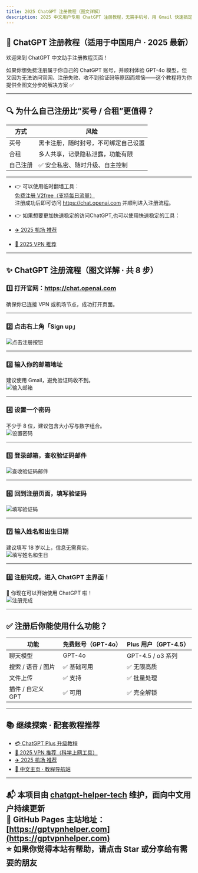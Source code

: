 ```yaml
---
title: 2025 ChatGPT 注册教程（图文详解）
description: 2025 中文用户专用 ChatGPT 注册教程，无需手机号，用 Gmail 快速搞定注册，附 8 步详细图文引导，新手 10 分钟完成，畅享全球 AI 服务。
---
```


## 📝 ChatGPT 注册教程（适用于中国用户 · 2025 最新）

欢迎来到 ChatGPT 中文助手注册教程页面！

如果你想免费注册属于你自己的 ChatGPT 账号，并顺利体验 GPT-4o 模型，但又因为无法访问官网、注册失败、收不到验证码等原因而烦恼——这个教程将为你提供全图文分步的解决方案 ✅

---

## 🔍 为什么自己注册比“买号 / 合租”更值得？

| 方式 | 风险 |
|------|------|
| 买号 | 黑卡注册，随时封号，不可绑定自己设置 |
| 合租 | 多人共享，记录隐私泄露，功能有限 |
| 自己注册 | ✅ 安全私密、随时升级、自主控制 |

---

- 👉 可以使用临时翻墙工具：  
[免费注册 V2free（支持每日流量）](https://w1.v2free.cc/auth/register?code=i0A3)  
注册成功后即可访问 https://chat.openai.com 并顺利进入注册流程。

- 👉 如果想要更加快速稳定的访问ChatGPT,也可以使用快速稳定的工具： 
- [✈️ 2025 机场 推荐](https://gptvpnhelper.com/airport-access/)
- [🔐 2025 VPN 推荐](https://gptvpnhelper.com/network-access/)

---

## ✨ ChatGPT 注册流程（图文详解 · 共 8 步）

### 1️⃣ 打开官网：https://chat.openai.com  
确保你已连接 VPN 或机场节点，成功打开页面。

---

### 2️⃣ 点击右上角「Sign up」  
![点击注册按钮](./assets/step02_click-signup.jpg)

---

### 3️⃣ 输入你的邮箱地址  
建议使用 Gmail，避免验证码收不到。  
![输入邮箱](./assets/step03_enter-email.jpg)

---

### 4️⃣ 设置一个密码  
不少于 8 位，建议包含大小写与数字组合。  
![设置密码](./assets/step04_set-password.jpg)

---

### 5️⃣ 登录邮箱，查收验证码邮件  
![查收验证码邮件](./assets/step05_check-email.jpg)

---

### 6️⃣ 回到注册页面，填写验证码  
![填写验证码](./assets/step06_enter-code.jpg)

---

### 7️⃣ 输入姓名和出生日期  
建议填写 18 岁以上，信息无需真实。  
![填写姓名和生日](./assets/step07_fill-name-birthday.jpg)

---

### 8️⃣ 注册完成，进入 ChatGPT 主界面！  
🎉 你现在可以开始使用 ChatGPT 啦！  
![注册完成](./assets/step08_main_page.jpg)

---

## ✅ 注册后你能使用什么功能？

| 功能 | 免费账号（GPT-4o） | Plus 用户（GPT-4.5） |
|------|--------------------------|------------------------|
| 聊天模型 | GPT-4o  | GPT-4.5 / o3 系列 |
| 搜索 / 语音 / 图片 | ✅ 基础可用 | ✅ 无限高质 |
| 文件上传 | ✅ 支持 | ✅ 批量处理 |
| 插件 / 自定义 GPT | ✅ 可用 | ✅ 完全解锁 |

---

## 📚 继续探索 · 配套教程推荐

- [💳 ChatGPT Plus 升级教程](https://gptvpnhelper.com/chatgpt-plus-guide/)
- [🔐 2025 VPN 推荐（科学上网工具）](https://gptvpnhelper.com/network-access/)
- [✈️ 2025 机场 推荐](https://gptvpnhelper.com/airport-access/)
- [📘 中文主页 · 教程导航站](https://gptvpnhelper.com/)

---

📬 本项目由 [chatgpt-helper-tech](https://github.com/chatgpt-helper-tech) 维护，面向中文用户持续更新  
📂 GitHub Pages 主站地址：[https://gptvpnhelper.com](https://gptvpnhelper.com)  
⭐ 如果你觉得本站有帮助，请点击 Star 或分享给有需要的朋友  
---
